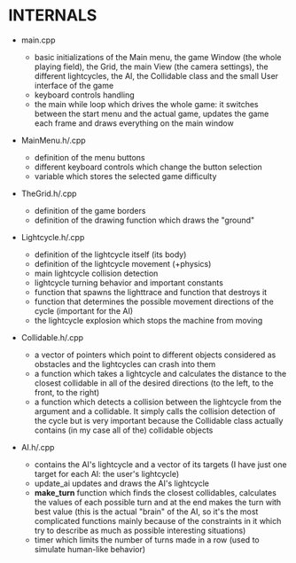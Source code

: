 # INTERNALS

* main.cpp
  * basic initializations of the Main menu, the game Window (the whole playing field), the Grid, the main View (the camera settings), the different lightcycles, the AI, the Collidable class and the small User interface of the game
  * keyboard controls handling
  * the main while loop which drives the whole game: it switches between the start menu and the actual game, updates the game each frame and draws everything on the main window

* MainMenu.h/.cpp
  * definition of the menu buttons
  * different keyboard controls which change the button selection
  * variable which stores the selected game difficulty
* TheGrid.h/.cpp
  * definition of the game borders
  * definition of the drawing function which draws the "ground"
* Lightcycle.h/.cpp
  * definition of the lightcycle itself (its body)
  * definition of the lightcycle movement (+physics)
  * main lightcycle collision detection
  * lightcycle turning behavior and important constants
  * function that spawns the lighttrace and function that destroys it
  * function that determines the possible movement directions of the cycle (important for the AI)
  * the lightcycle explosion which stops the machine from moving

* Collidable.h/.cpp
  * a vector of pointers which point to different objects considered as obstacles and the lightcycles can crash into them
  * a function which takes a lightcycle and calculates the distance to the closest collidable in all of the desired directions (to the left, to the front, to the right)
  * a function which detects a collision between the lightcycle from the argument and a collidable. It simply calls the collision detection of the cycle but is very important because the Collidable class actually contains (in my case all of the) collidable objects

* AI.h/.cpp
  * contains the AI's lightcycle and a vector of its targets (I have just one target for each AI: the user's lightcycle)
  * update_ai updates and draws the AI's lightcycle
  * **make_turn** function which finds the closest collidables, calculates the values of each possible turn and at the end makes the turn with best value (this is the actual "brain" of the AI, so it's the most complicated functions mainly because of the constraints in it which try to describe as much as possible interesting situations)
  * timer which limits the number of turns made in a row (used to simulate human-like behavior)